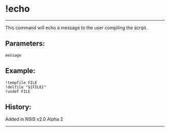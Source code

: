 # !echo

---

This command will echo a message to the user compiling the script.

## Parameters:

    message

## Example:

    !tempfile FILE
	!delfile "${FILE}"
	!undef FILE

## History:

Added in NSIS v2.0 Alpha 2

---
